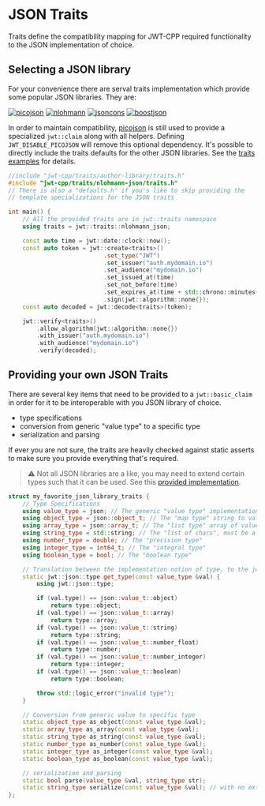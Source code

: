 # JSON Traits

Traits define the compatibility mapping for JWT-CPP required functionality to the JSON implementation of choice.

## Selecting a JSON library

For your convenience there are serval traits implementation which provide some popular JSON libraries. They are:

[![picojson][picojson]](https://github.com/kazuho/picojson)
[![nlohmann][nlohmann]](https://github.com/nlohmann/json)
[![jsoncons][jsoncons]](https://github.com/danielaparker/jsoncons)
[![boostjson][boostjson]](https://github.com/boostorg/json)

[picojson]: https://img.shields.io/endpoint?url=https://raw.githubusercontent.com/Thalhammer/jwt-cpp/badges/traits/kazuho-picojson/shields.json
[nlohmann]: https://img.shields.io/endpoint?url=https://raw.githubusercontent.com/Thalhammer/jwt-cpp/badges/traits/nlohmann-json/shields.json
[jsoncons]: https://img.shields.io/endpoint?url=https://raw.githubusercontent.com/Thalhammer/jwt-cpp/badges/traits/danielaparker-jsoncons/shields.json
[boostjson]: https://img.shields.io/endpoint?url=https://raw.githubusercontent.com/Thalhammer/jwt-cpp/badges/traits/boost-json/shields.json

In order to maintain compatibility, [picojson](https://github.com/kazuho/picojson) is still used to provide a specialized `jwt::claim` along with all helpers. Defining `JWT_DISABLE_PICOJSON` will remove this optional dependency. It's possible to directly include the traits defaults for the other JSON libraries. See the [traits examples](https://github.com/Thalhammer/jwt-cpp/tree/master/example/traits) for details.

```cpp
//include "jwt-cpp/traits/author-library/traits.h"
#include "jwt-cpp/traits/nlohmann-json/traits.h"
// There is also a "defaults.h" if you's like to skip providing the
// template specializations for the JSON traits

int main() {
    // All the provided traits are in jwt::traits namespace
    using traits = jwt::traits::nlohmann_json;

    const auto time = jwt::date::clock::now();
    const auto token = jwt::create<traits>()
                           .set_type("JWT")
                           .set_issuer("auth.mydomain.io")
                           .set_audience("mydomain.io")
                           .set_issued_at(time)
                           .set_not_before(time)
                           .set_expires_at(time + std::chrono::minutes{2} + std::chrono::seconds{15})
                           .sign(jwt::algorithm::none{});
    const auto decoded = jwt::decode<traits>(token);

    jwt::verify<traits>()
        .allow_algorithm(jwt::algorithm::none{})
        .with_issuer("auth.mydomain.io")
        .with_audience("mydomain.io")
        .verify(decoded);
```

## Providing your own JSON Traits

There are several key items that need to be provided to a `jwt::basic_claim` in order for it to be interoperable with you JSON library of choice.

* type specifications
* conversion from generic "value type" to a specific type
* serialization and parsing

If ever you are not sure, the traits are heavily checked against static asserts to make sure you provide everything that's required.

> :warning: Not all JSON libraries are a like, you may need to extend certain types such that it can be used. See this [provided implementation](https://github.com/Thalhammer/jwt-cpp/blob/e6b92cca0b7088027269c481fa244e5c39df88ff/include/jwt-cpp/traits/danielaparker-jsoncons/traits.h#L18).

```cpp
struct my_favorite_json_library_traits {
    // Type Specifications
    using value_type = json; // The generic "value type" implementation, most libraries have one
    using object_type = json::object_t; // The "map type" string to value
    using array_type = json::array_t; // The "list type" array of values
    using string_type = std::string; // The "list of chars", must be a narrow char
    using number_type = double; // The "precision type"
    using integer_type = int64_t; // The "integral type"
    using boolean_type = bool; // The "boolean type"

    // Translation between the implementation notion of type, to the jwt::json::type equivalent
    static jwt::json::type get_type(const value_type &val) {
        using jwt::json::type;

        if (val.type() == json::value_t::object)
            return type::object;
        if (val.type() == json::value_t::array)
            return type::array;
        if (val.type() == json::value_t::string)
            return type::string;
        if (val.type() == json::value_t::number_float)
            return type::number;
        if (val.type() == json::value_t::number_integer)
            return type::integer;
        if (val.type() == json::value_t::boolean)
            return type::boolean;

        throw std::logic_error("invalid type");
    }

    // Conversion from generic value to specific type
    static object_type as_object(const value_type &val);
    static array_type as_array(const value_type &val);
    static string_type as_string(const value_type &val);
    static number_type as_number(const value_type &val);
    static integer_type as_integer(const value_type &val);
    static boolean_type as_boolean(const value_type &val);

    // serialization and parsing
    static bool parse(value_type &val, string_type str);
    static string_type serialize(const value_type &val); // with no extra whitespace, padding or indentation
};
```
